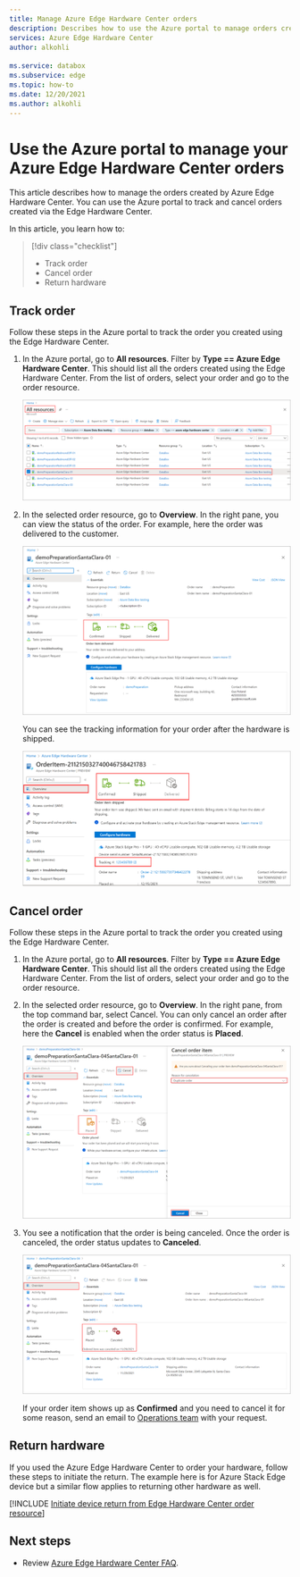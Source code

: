 ```yaml
---
title: Manage Azure Edge Hardware Center orders 
description: Describes how to use the Azure portal to manage orders created via Azure Edge Hardware Center.
services: Azure Edge Hardware Center
author: alkohli

ms.service: databox
ms.subservice: edge
ms.topic: how-to
ms.date: 12/20/2021
ms.author: alkohli
---
```

# Use the Azure portal to manage your Azure Edge Hardware Center orders

This article describes how to manage the orders created by Azure Edge Hardware Center. You can use the Azure portal to track and cancel orders created via the Edge Hardware Center.

In this article, you learn how to:

> [!div class="checklist"]
> * Track order
> * Cancel order
> * Return hardware


## Track order

Follow these steps in the Azure portal to track the order you created using the Edge Hardware Center.

1. In the Azure portal, go to **All resources**. Filter by **Type == Azure Edge Hardware Center**. This should list all the orders created using the Edge Hardware Center. From the list of orders, select your order and go to the order resource.

    ![Screenshot showing how to select order from list of Edge Hardware Center orders.](media/azure-edge-hardware-center-manage-order/select-order-1.png)

2. In the selected order resource, go to **Overview**. In the right pane, you can view the status of the order. For example, here the order was delivered to the customer.

    ![Screenshot showing how to view order status for the created Edge Hardware Center order.](media/azure-edge-hardware-center-manage-order/track-order-status-1.png)

    You can see the tracking information for your order after the hardware is shipped. 

    ![Screenshot showing how to view tracking number after the hardware is shipped.](media/azure-edge-hardware-center-manage-order/track-order-status-2.png)

## Cancel order

Follow these steps in the Azure portal to track the order you created using the Edge Hardware Center.

1. In the Azure portal, go to **All resources**. Filter by **Type == Azure Edge Hardware Center**. This should list all the orders created using the Edge Hardware Center. From the list of orders, select your order and go to the order resource.
 
2. In the selected order resource, go to **Overview**. In the right pane, from the top command bar, select Cancel. You can only cancel an order after the order is created and before the order is confirmed. For example, here the **Cancel** is enabled when the order status is **Placed**.

    ![Screenshot showing how to cancel an order from list of Edge Hardware Center orders.](media/azure-edge-hardware-center-manage-order/cancel-order-2.png)

3. You see a notification that the order is being canceled. Once the order is canceled, the order status updates to **Canceled**.

    ![Screenshot showing the order in Canceled state.](media/azure-edge-hardware-center-manage-order/cancel-order-3.png)

    If your order item shows up as **Confirmed** and you need to cancel it for some reason, send an email to [Operations team](mailto:email@example.com) with your request.

## Return hardware

If you used the Azure Edge Hardware Center to order your hardware, follow these steps to initiate the return. The example here is for Azure Stack Edge device but a similar flow applies to returning other hardware as well.

[!INCLUDE [Initiate device return from Edge Hardware Center order resource](../../includes/azure-stack-edge-initiate-device-return.md)]

## Next steps

- Review [Azure Edge Hardware Center FAQ](azure-edge-hardware-center-faq.yml).
